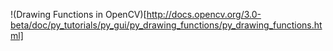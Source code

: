!(Drawing Functions in OpenCV)[http://docs.opencv.org/3.0-beta/doc/py_tutorials/py_gui/py_drawing_functions/py_drawing_functions.html]

